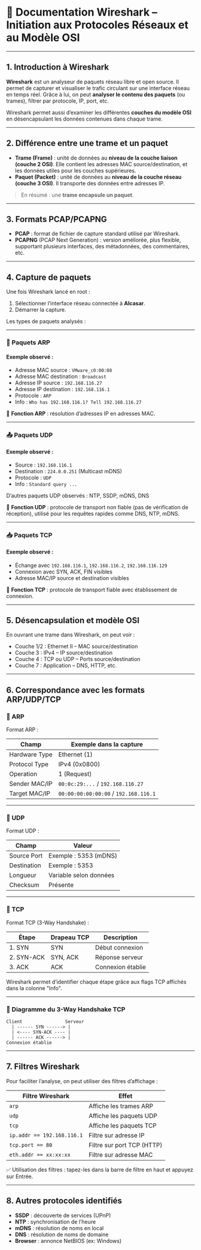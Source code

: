 # 📘 Documentation Wireshark – Initiation aux Protocoles Réseaux et au Modèle OSI

---

## 1. Introduction à Wireshark

**Wireshark** est un analyseur de paquets réseau libre et open source. Il permet de capturer et visualiser le trafic circulant sur une interface réseau en temps réel. Grâce à lui, on peut **analyser le contenu des paquets** (ou trames), filtrer par protocole, IP, port, etc.

Wireshark permet aussi d’examiner les différentes **couches du modèle OSI** en désencapsulant les données contenues dans chaque trame.

---

## 2. Différence entre une trame et un paquet

* **Trame (Frame)** : unité de données au **niveau de la couche liaison (couche 2 OSI)**. Elle contient les adresses MAC source/destination, et les données utiles pour les couches supérieures.
* **Paquet (Packet)** : unité de données au **niveau de la couche réseau (couche 3 OSI)**. Il transporte des données entre adresses IP.

> En résumé : une **trame encapsule un paquet**.

---

## 3. Formats PCAP/PCAPNG

* **PCAP** : format de fichier de capture standard utilisé par Wireshark.
* **PCAPNG** (PCAP Next Generation) : version améliorée, plus flexible, supportant plusieurs interfaces, des métadonnées, des commentaires, etc.

---

## 4. Capture de paquets

Une fois Wireshark lancé en root :

1. Sélectionner l’interface réseau connectée à **Alcasar**.
2. Démarrer la capture.

Les types de paquets analysés :

---

### 🔁 Paquets ARP

#### Exemple observé :

* Adresse MAC source : `VMware_c0:00:08`
* Adresse MAC destination : `Broadcast`
* Adresse IP source : `192.168.116.27`
* Adresse IP destination : `192.168.116.1`
* Protocole : `ARP`
* Info : `Who has 192.168.116.1? Tell 192.168.116.27`

📝 **Fonction ARP** : résolution d’adresses IP en adresses MAC.

---

### 📤 Paquets UDP

#### Exemple observé :

* Source : `192.168.116.1`
* Destination : `224.0.0.251` (Multicast mDNS)
* Protocole : `UDP`
* Info : `Standard query ...`

D’autres paquets UDP observés : NTP, SSDP, mDNS, DNS

📝 **Fonction UDP** : protocole de transport non fiable (pas de vérification de réception), utilisé pour les requêtes rapides comme DNS, NTP, mDNS.

---

### 📥 Paquets TCP

#### Exemple observé :

* Échange avec `192.168.116.1`, `192.168.116.2`, `192.168.116.129`
* Connexion avec SYN, ACK, FIN visibles
* Adresse MAC/IP source et destination visibles

📝 **Fonction TCP** : protocole de transport fiable avec établissement de connexion.

---

## 5. Désencapsulation et modèle OSI

En ouvrant une trame dans Wireshark, on peut voir :

* Couche 1/2 : Ethernet II – MAC source/destination
* Couche 3 : IPv4 – IP source/destination
* Couche 4 : TCP ou UDP – Ports source/destination
* Couche 7 : Application – DNS, HTTP, etc.

---

## 6. Correspondance avec les formats ARP/UDP/TCP

### 📘 ARP

Format ARP :

| Champ         | Exemple dans la capture               |
| ------------- | ------------------------------------- |
| Hardware Type | Ethernet (1)                          |
| Protocol Type | IPv4 (0x0800)                         |
| Operation     | 1 (Request)                           |
| Sender MAC/IP | `00:0c:29:...` / `192.168.116.27`     |
| Target MAC/IP | `00:00:00:00:00:00` / `192.168.116.1` |

---

### 📘 UDP

Format UDP :

| Champ       | Valeur                 |
| ----------- | ---------------------- |
| Source Port | Exemple : 5353 (mDNS)  |
| Destination | Exemple : 5353         |
| Longueur    | Variable selon données |
| Checksum    | Présente               |

---

### 📘 TCP

Format TCP (3-Way Handshake) :

| Étape      | Drapeau TCP | Description       |
| ---------- | ----------- | ----------------- |
| 1. SYN     | SYN         | Début connexion   |
| 2. SYN-ACK | SYN, ACK    | Réponse serveur   |
| 3. ACK     | ACK         | Connexion établie |

Wireshark permet d’identifier chaque étape grâce aux flags TCP affichés dans la colonne "Info".

---

### 🔁 Diagramme du 3-Way Handshake TCP

```
Client                Serveur
  | ------ SYN ------> |
  | <---- SYN-ACK ---- |
  | ------ ACK ------> |
Connexion établie
```

---

## 7. Filtres Wireshark

Pour faciliter l’analyse, on peut utiliser des filtres d’affichage :

| Filtre Wireshark           | Effet                      |
| -------------------------- | -------------------------- |
| `arp`                      | Affiche les trames ARP     |
| `udp`                      | Affiche les paquets UDP    |
| `tcp`                      | Affiche les paquets TCP    |
| `ip.addr == 192.168.116.1` | Filtre sur adresse IP      |
| `tcp.port == 80`           | Filtre sur port TCP (HTTP) |
| `eth.addr == xx:xx:xx`     | Filtre sur adresse MAC     |

✅ Utilisation des filtres : tapez-les dans la barre de filtre en haut et appuyez sur Entrée.

---

## 8. Autres protocoles identifiés

* **SSDP** : découverte de services (UPnP)
* **NTP** : synchronisation de l’heure
* **mDNS** : résolution de noms en local
* **DNS** : résolution de noms de domaine
* **Browser** : annonce NetBIOS (ex: Windows)

